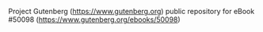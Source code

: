 Project Gutenberg (https://www.gutenberg.org) public repository for eBook #50098 (https://www.gutenberg.org/ebooks/50098)
